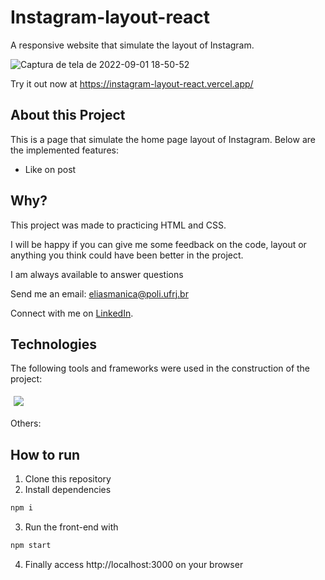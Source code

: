 # Instagram-layout-react

A responsive website that simulate the layout of Instagram.

![Captura de tela de 2022-09-01 18-50-52](https://user-images.githubusercontent.com/103606213/188019279-d2342ff4-4f0c-46c0-9ab8-63f5f2f245ad.png)

Try it out now at https://instagram-layout-react.vercel.app/

## About this Project

This is a page that simulate the home page layout of Instagram. Below are the implemented features:

- Like on post

## Why?

This project was made to practicing HTML and CSS.

I will be happy if you can give me some feedback on the code, layout or anything you think could have been better in the project.

I am always available to answer questions

Send me an email: eliasmanica@poli.ufrj.br

Connect with me on [LinkedIn](https://www.linkedin.com/in/eliasmanica/).

## Technologies
The following tools and frameworks were used in the construction of the project:<br>
<p>
  <img style='margin: 5px;' src='https://img.shields.io/badge/React-20232A?style=for-the-badge&logo=react&logoColor=61DAFB'>
</p>
Others:<br>

## How to run

1. Clone this repository
1. Install dependencies
```bash
npm i
```
3. Run the front-end with
```bash
npm start
```
4. Finally access http://localhost:3000 on your browser
